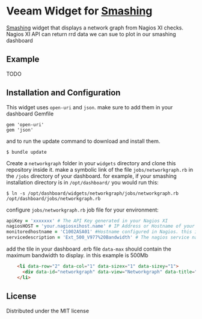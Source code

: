 # Veeam Widget for [Smashing](https://smashing.github.io)

[Smashing](https://smashing.github.io) widget that displays a network graph from Nagios XI checks.
Nagios XI API can return rrd data we can sue to plot in our smashing dashboard

## Example
TODO

## Installation and Configuration

This widget uses `open-uri` and `json`. make sure to add them in your dashboard Gemfile
```Gemfile
gem 'open-uri'
gem 'json'
```
and to run the update command to download and install them.

```shell
$ bundle update
```

Create a ```networkgraph``` folder in your ```widgets``` directory and clone this repository inside it. 
make a symbolic link of the file ```jobs/networkgraph.rb``` in the ```/jobs``` directory of your dashboard.
for example, if your smashing installation directory is in ```/opt/dashboard/``` you would run this:
```Shell
$ ln -s /opt/dashboard/widgets/networkgraph/jobs/networkgraph.rb /opt/dashboard/jobs/networkgraph.rb
```

configure `jobs/networkgraph.rb` job file for your environment:

```ruby
apiKey = 'xxxxxxx' # The API Key generated in your Nagios XI
nagiosHOST = 'your.nagiosxihost.name' # IP Address or Hostname of your Nagios XI server
monitoredhostname = 'C1002ASA01' #Hostname configured in Nagios. this is usually the firewall/router/switch you need to get the graph from
servicedescription = 'Ext_500_V977%20Bandwidth' # The nagios service name. when using the nagios wizard it usually ends with 'Bandwidth'. 
```

add the tile in your dashboard .erb file
```data-max``` should contain the maximum bandwidth to display. in this example is 500Mb

```html
    <li data-row="2" data-col="1" data-sizex="1" data-sizey="1">
      <div data-id="networkgraph" data-view="Networkgraph" data-title="Internet" data-graphtype="line" data-max="500"></div>
    </li>   
```

## License

Distributed under the MIT license